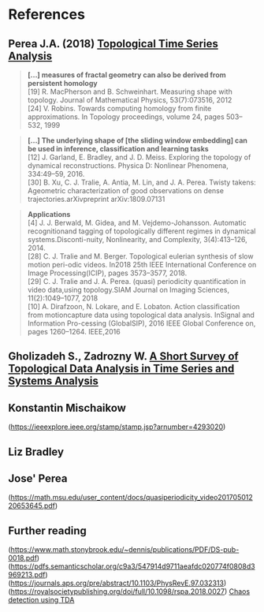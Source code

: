 # References

## Perea J.A. (2018) [Topological Time Series Analysis](https://arxiv.org/pdf/1812.05143.pdf)  
  > **[...] measures of fractal geometry can also be derived from persistent homology**  
  > [19] R. MacPherson and B. Schweinhart.  Measuring shape with topology. Journal of Mathematical Physics, 53(7):073516, 2012  
  > [24] V. Robins. Towards computing homology from finite approximations. In Topology proceedings, volume 24, pages 503–532, 1999  

  > **[...] The underlying shape of [the sliding window embedding] can be used in inference, classification and learning tasks**  
  > [12] J. Garland, E. Bradley, and J. D. Meiss. Exploring the topology of dynamical reconstructions. Physica D: Nonlinear Phenomena, 334:49–59, 2016.  
  > [30] B.  Xu,  C.  J.  Tralie,  A.  Antia,  M.  Lin,  and  J.  A.  Perea.   Twisty  takens:  Ageometric characterization of good observations on dense trajectories.arXivpreprint arXiv:1809.07131  

  > **Applications**  
  > [4] J. J. Berwald, M. Gidea, and M. Vejdemo-Johansson.  Automatic recognitionand tagging of topologically different regimes in dynamical systems.Disconti-nuity, Nonlinearity, and Complexity, 3(4):413–126, 2014.  
  > [28]  C. J. Tralie and M. Berger. Topological eulerian synthesis of slow motion peri-odic videos. In2018 25th IEEE International Conference on Image Processing(ICIP), pages 3573–3577, 2018.  
  > [29]  C. J. Tralie and J. A. Perea.  (quasi) periodicity quantification in video data,using topology.SIAM Journal on Imaging Sciences, 11(2):1049–1077, 2018  
  > [10]  A. Dirafzoon, N. Lokare, and E. Lobaton.  Action classification from motioncapture data using topological data analysis.  InSignal and Information Pro-cessing (GlobalSIP), 2016 IEEE Global Conference on, pages 1260–1264. IEEE,2016  
  
## Gholizadeh S., Zadrozny W. [A Short Survey of Topological Data Analysis in Time Series and Systems Analysis](https://arxiv.org/pdf/1809.10745.pdf)

## Konstantin Mischaikow
(https://ieeexplore.ieee.org/stamp/stamp.jsp?arnumber=4293020)

## Liz Bradley

## Jose' Perea
(https://math.msu.edu/user_content/docs/quasiperiodicity_video20170501220653645.pdf)

## Further reading
(https://www.math.stonybrook.edu/~dennis/publications/PDF/DS-pub-0018.pdf)
(https://pdfs.semanticscholar.org/c9a3/547914d9711aeafdc020774f0808d3969213.pdf)
(https://journals.aps.org/pre/abstract/10.1103/PhysRevE.97.032313)
(https://royalsocietypublishing.org/doi/full/10.1098/rspa.2018.0027)
[Chaos detection using TDA](https://arxiv.org/pdf/1902.05918.pdf)
